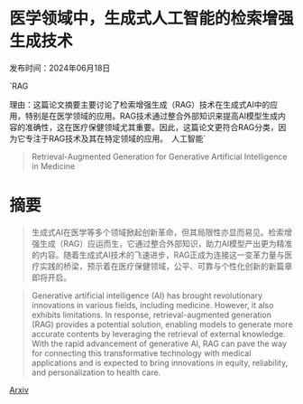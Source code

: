 # 医学领域中，生成式人工智能的检索增强生成技术

发布时间：2024年06月18日

`RAG

理由：这篇论文摘要主要讨论了检索增强生成（RAG）技术在生成式AI中的应用，特别是在医学领域的应用。RAG技术通过整合外部知识来提高AI模型生成内容的准确性，这在医疗保健领域尤其重要。因此，这篇论文更符合RAG分类，因为它专注于RAG技术及其在特定领域的应用。` `人工智能`

> Retrieval-Augmented Generation for Generative Artificial Intelligence in Medicine

# 摘要

> 生成式AI在医学等多个领域掀起创新革命，但其局限性亦显而易见。检索增强生成（RAG）应运而生，它通过整合外部知识，助力AI模型产出更为精准的内容。随着生成式AI技术的飞速进步，RAG正成为连接这一变革力量与医疗实践的桥梁，预示着在医疗保健领域，公平、可靠与个性化创新的新篇章即将开启。

> Generative artificial intelligence (AI) has brought revolutionary innovations in various fields, including medicine. However, it also exhibits limitations. In response, retrieval-augmented generation (RAG) provides a potential solution, enabling models to generate more accurate contents by leveraging the retrieval of external knowledge. With the rapid advancement of generative AI, RAG can pave the way for connecting this transformative technology with medical applications and is expected to bring innovations in equity, reliability, and personalization to health care.

[Arxiv](https://arxiv.org/abs/2406.12449)